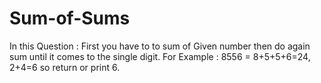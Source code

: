 # Sum-of-Sums
In this Question : First you have to to sum of Given number then do again sum until it comes to the single digit.
For Example :
8556 = 8+5+5+6=24, 2+4=6
so return or print 6.
